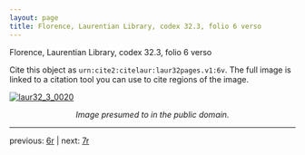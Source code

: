 ```yaml
---
layout: page
title: Florence, Laurentian Library, codex 32.3, folio 6 verso
---
```


Florence, Laurentian Library, codex 32.3, folio 6 verso

Cite this object as `urn:cite2:citelaur:laur32pages.v1:6v`.  The full image is linked to a citation tool you can use to cite regions of the image.

[![laur32_3_0020](http://www.homermultitext.org/iipsrv?IIIF=/project/homer/pyramidal/deepzoom/citelaur/laur32imgs/v1/laur32_3_0020.tif/full/800,/0/default.jpg)](http://www.homermultitext.org/ict2/?urn=urn:cite2:citelaur:laur32imgs.v1:laur32_3_0020) 

<p style="text-align: center; font-style: italic;">Image presumed to in the public domain.</p>

---

previous: [6r](../6r/) | next: [7r](../7r/)